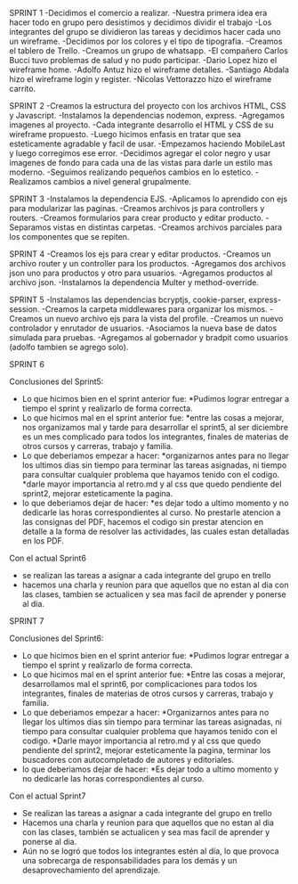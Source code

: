 SPRINT 1
-Decidimos el comercio a realizar.
-Nuestra primera idea era hacer todo en grupo pero desistimos y decidimos dividir el trabajo
-Los integrantes del grupo se dividieron las tareas y decidimos hacer cada uno un wireframe.
-Decidimos por los colores y el tipo de tipografia.
-Creamos el tablero de Trello.
-Creamos un grupo de whatsapp.
-El compañero Carlos Bucci tuvo problemas de salud y no pudo participar.
-Dario Lopez hizo el wireframe home.
-Adolfo Antuz hizo el wireframe detalles.
-Santiago Abdala hizo el wireframe login y register.
-Nicolas Vettorazzo hizo el wireframe carrito.

SPRINT 2
-Creamos la estructura del proyecto con los archivos HTML, CSS y Javascript.
-Instalamos la dependencias nodemon, express.
-Agregamos imagenes al proyecto.
-Cada integrante desarrollo el HTML y CSS de su wireframe propuesto.
-Luego hicimos enfasis en tratar que sea esteticamente agradable y facil de usar.
-Empezamos haciendo MobileLast y luego corregimos ese error.
-Decidimos agregar el color negro y usar imagenes de fondo para cada una de las vistas para darle un estilo mas moderno.
-Seguimos realizando pequeños cambios en lo estetico.
-Realizamos cambios a nivel general grupalmente.

SPRINT 3
-Instalamos la dependencia EJS.
-Aplicamos lo aprendido con ejs para modularizar las paginas.
-Creamos archivos js para controllers y routers.
-Creamos formularios para crear producto y editar producto.
-Separamos vistas en distintas carpetas.
-Creamos archivos parciales para los componentes que se repiten.

SPRINT 4
-Creamos los ejs para crear y editar productos.
-Creamos un archivo router y un controller para los productos.
-Agregamos dos archivos json uno para productos y otro para usuarios.
-Agregamos productos al archivo json.
-Instalamos la dependencia Multer y method-override.

SPRINT 5
-Instalamos las dependencias bcryptjs, cookie-parser, express-session.
-Creamos la carpeta middlewares para organizar los mismos.
-Creamos un nuevo archivo ejs para la vista del profile.
-Creamos un nuevo controlador y enrutador de usuarios.
-Asociamos la nueva base de datos simulada para pruebas.
-Agregamos al gobernador y bradpit como usuarios (adolfo tambien se agrego solo).

SPRINT 6

Conclusiones del Sprint5:

- Lo que hicimos bien en el sprint anterior fue: 
    *Pudimos lograr entregar a tiempo el sprint y realizarlo de forma correcta.
- Lo que hicimos mal en el sprint anterior fue: 
    *entre las cosas a mejorar, nos organizamos mal y tarde para desarrollar el sprint5, al ser diciembre es un mes complicado para todos los integrantes, finales de materias de otros cursos y carreras, trabajo y familia. 
- Lo que deberiamos empezar a hacer: 
    *organizarnos antes para no llegar los ultimos dias sin tiempo para terminar las tareas asignadas, ni tiempo para consultar cualquier problema que hayamos tenido con el codigo. 
    *darle mayor importancia al retro.md y al css que quedo pendiente del sprint2, mejorar esteticamente la pagina.
- lo que deberiamos dejar de hacer: 
    *es dejar todo a ultimo momento y no dedicarle las horas correspondientes al curso. No prestarle atencion a las consignas del PDF, hacemos el codigo sin prestar atencion en detalle a la forma de resolver las actividades, las cuales estan detalladas en los PDF. 

Con el actual Sprint6 
- se realizan las tareas a asignar a cada integrante del grupo en trello
- hacemos una charla y reunion para que aquellos que no estan al dia con las clases, tambien se actualicen y sea mas facil de aprender y ponerse al dia. 

SPRINT 7

Conclusiones del Sprint6:

- Lo que hicimos bien en el sprint anterior fue: 
    *Pudimos lograr entregar a tiempo el sprint y realizarlo de forma correcta.
- Lo que hicimos mal en el sprint anterior fue: 
    *Entre las cosas a mejorar, desarrollamos mal el sprint6, por complicaciones para todos los integrantes, finales de materias de otros cursos y carreras, trabajo y familia. 
- Lo que deberiamos empezar a hacer: 
    *Organizarnos antes para no llegar los ultimos dias sin tiempo para terminar las tareas asignadas, ni tiempo para consultar cualquier problema que hayamos tenido con el codigo. 
    *Darle mayor importancia al retro.md y al css que quedo pendiente del sprint2, mejorar esteticamente la pagina, terminar los buscadores con autocompletado de autores y editoriales.
- lo que deberiamos dejar de hacer: 
    *Es dejar todo a ultimo momento y no dedicarle las horas correspondientes al curso.

Con el actual Sprint7 
- Se realizan las tareas a asignar a cada integrante del grupo en trello
- Hacemos una charla y reunion para que aquellos que no estan al dia con las clases, también se actualicen y sea mas facil de aprender y ponerse al dia. 
- Aún no se logró que todos los integrantes estén al día, lo que provoca una sobrecarga de responsabilidades para los demás y un desaprovechamiento del aprendizaje.



